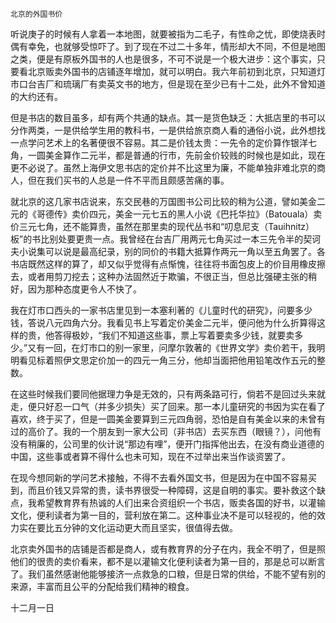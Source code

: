     北京的外国书价 

   听说庚子的时候有人拿着一本地图，就要被指为二毛子，有性命之忧，即使烧表时偶有幸免，也就够受惊吓了。到了现在不过二十多年，情形却大不同，不但是地图之类，便是有原板外国书的人也是很多，不可不说是一个极大进步：这个事实，只要看北京贩卖外国书的店铺逐年增加，就可以明白。我六年前初到北京，只知道灯市口台吉厂和琉璃厂有卖英文书的地方，但是现在至少已有十二处，此外不曾知道的大约还有。

   但是书店的数目虽多，却有两个共通的缺点。其一是货色缺乏：大抵店里的书可以分作两类，一是供给学生用的教科书，一是供给旅京商人看的通俗小说，此外想找一点学问艺术上的名著便很不容易。其二是价钱太贵：一先令的定价算作银洋七角，一圆美金算作二元半，都是普通的行市，先前金价较贱的时候也是如此，现在更不必说了。虽然上海伊文思书店的定价并不比这里为廉，不能单独非难北京的商人，但在我们买书的人总是一件不平而且颇感苦痛的事。

   就北京的这几家书店说来，东交民巷的万国图书公司比较的稍为公道，譬如美金二元的《哥德传》卖价四元，美金一元七五的黑人小说《巴托华拉》（Batouala）卖价三元七角，还不能算贵，虽然在那里卖的现代丛书和“叨息尼支（Tauihnitz）板”的书比别处要更贵一点。我曾经在台吉厂用两元七角买过一本三先令半的契诃夫小说集可以说是最高纪录，别的同价的书籍大抵算作两元一角以至五角罢了。各书店既然这样的算了，却又似乎觉得有点惭愧，往往将书面包皮上的价目用橡皮擦去，或者用剪刀挖去；这种办法固然近于欺骗，不很正当，但总比强硬主张的稍好，因为那种态度更令人不快了。

   我在灯市口西头的一家书店里见到一本塞利著的《儿童时代的研究》，问要多少钱，答说八元四角六分。我看见书上写着定价美金二元半，便问他为什么折算得这样的贵，他答得极妙，“我们不知道这些事，票上写着要卖多少钱，就要卖多少。”又有一回，在灯市口的别一家里，问摩尔敦著的《世界文学》卖价若干，我明明看见标着照伊文思定价加一的四元一角三分，他却当面把他用铅笔改作五元的整数。

   在这些时候我们要同他据理力争是无效的，只有两条路可行，倘若不是回过头来就走，便只好忍一口气（并多少损失）买了回来。那一本儿童研究的书因为实在看了喜欢，终于买了，但是一圆美金要算到三元四角弱，恐怕是自有美金以来的未曾有过的高价了。我的一个朋友到一家大公司（非书店）去买东西（眼镜？），问他有没有稍廉的，公司里的伙计说“那边有哩”，便开门指挥他出去，在没有商业道德的中国，这些事或者算不得什么也未可知，现在不过举出来当作谈资罢了。

   在现今想同新的学问艺术接触，不得不去看外国文书，但是因为在中国不容易买到，而且价钱又异常的贵，读书界很受一种障碍，这是自明的事实。要补救这个缺点，我希望教育界有热诚的人们出来合资组织一个书店，贩卖各国的好书，以灌输文化，便利读者为第一目的，营利放在第二。这种事业决不是可以轻视的，他的效力实在要比五分钟的文化运动更大而且坚实，很值得去做。

   北京卖外国书的店铺是否都是商人，或有教育界的分子在内，我全不明了，但是照他们的很贵的卖价看来，都不是以灌输文化便利读者为第一目的，那是总可以断言了。我们虽然感谢他能够接济一点救急的口粮，但是日常的供给，不能不望有别的来源，丰富而且公平的分配给我们精神的粮食。

   十二月一日

